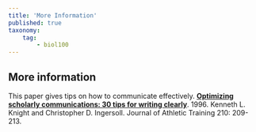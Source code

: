 ```yaml
---
title: 'More Information'
published: true
taxonomy:
    tag:
        - biol100
---
```


## More information

This paper gives tips on how to communicate effectively. **[Optimizing scholarly communications: 30 tips for writing clearly](http://www.ncbi.nlm.nih.gov/pmc/articles/PMC1318505/)**. 1996. Kenneth L. Knight and Christopher D. Ingersoll. Journal of Athletic Training 210: 209-213.